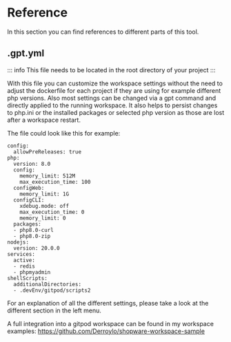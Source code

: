 # Reference

In this section you can find references to different parts of this tool.

## .gpt.yml

::: info
This file needs to be located in the root directory of your project
:::

With this file you can customize the workspace settings without the need to adjust the dockerfile for each project if they are using for example different php versions. Also most settings can be changed via a gpt command and directly applied to the running workspace. It also helps to persist changes to php.ini or the installed packages or selected php version as those are lost after a workspace restart.

The file could look like this for example:

```yaml:line-numbers {1}
config:
  allowPreReleases: true
php:
  version: 8.0
  config:
    memory_limit: 512M
    max_execution_time: 100
  configWeb:
    memory_limit: 1G
  configCLI:
    xdebug.mode: off
    max_execution_time: 0
    memory_limit: 0
  packages:
  - php8.0-curl
  - php8.0-zip
nodejs:
  version: 20.0.0
services:
  active:
  - redis
  - phpmyadmin
shellScripts:
  additionalDirectories:
  - .devEnv/gitpod/scripts2
```

For an explanation of all the different settings, please take a look at the different section in the left menu.

A full integration into a gitpod workspace can be found in my workspace examples: https://github.com/Derroylo/shopware-workspace-sample